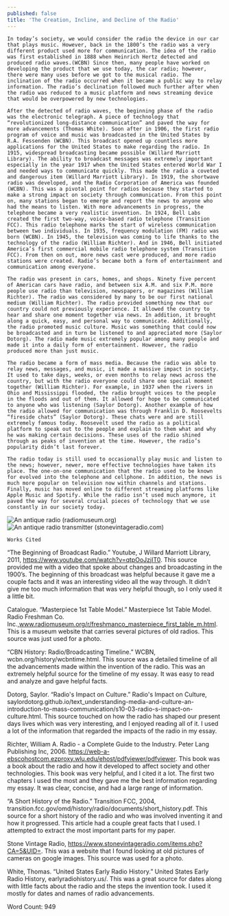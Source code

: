 ```yaml
---
published: false
title: 'The Creation, Incline, and Decline of the Radio'
---
```

	In today’s society, we would consider the radio the device in our car that plays music. However, back in the 1800’s the radio was a very different product used more for communication. The idea of the radio was first established in 1888 when Heinrich Hertz detected and produced radio waves.(WCBN) Since then, many people have worked on developing the product that we use today, the car radio; however, there were many uses before we got to the musical radio. The inclination of the radio occurred when it became a public way to relay information. The radio’s declination followed much further after when the radio was reduced to a music platform and news streaming device that would be overpowered by new technologies. 

	After the detected of radio waves, the beginning phase of the radio was the electronic telegraph. A piece of technology that “revolutionized long-distance communication” and paved the way for more advancements (Thomas White). Soon after in 1906, the first radio program of voice and music was broadcasted in the United States by R.A. Fessenden (WCBN). This broadcast opened up countless more applications for the United States to make regarding the radio. In 1915, widespread broadcasting became possible (Willard Marriott Library). The ability to broadcast messages was extremely important especially in the year 1917 when the United States entered World War I and needed ways to communicate quickly. This made the radio a coveted and dangerous item (Willard Marriott Library). In 1919, the shortwave radio was developed, and the Radio Corporation of America was founded (WCBN). This was a pivotal point for radios because they started to make a strong impact on society through communication. From this point on, many stations began to emerge and report the news to anyone who had the means to listen. With more advancements in progress, the telephone became a very realistic invention. In 1924, Bell Labs created the first two-way, voice-based radio telephone (Transition FCC). This radio telephone marks the start of wireless communication between two individuals. In 1935, frequency modulation (FM) radio was born (WCBN). In 1945, the television was coming to life thanks to the technology of the radio (William Richter). And in 1946, Bell initiated America’s first commercial mobile radio telephone system (Transition FCC). From then on out, more news cast were produced, and more radio stations were created. Radio’s became both a form of entertainment and communication among everyone. 

	The radio was present in cars, homes, and shops. Ninety five percent of American cars have radio, and between six A.M. and six P.M. more people use radio than television, newspapers, or magazines (William Richter). The radio was considered by many to be our first national medium (William Richter). The radio provided something new that our country could not previously experience. It allowed the country to hear and share one moment together via news. In addition, it brought along a quick, easy, and personal way to communicate. Additionally, the radio promoted music culture. Music was something that could now be broadcasted and in turn be listened to and appreciated more (Saylor Dotorg). The radio made music extremely popular among many people and made it into a daily form of entertainment. However, the radio produced more than just music. 

	The radio became a form of mass media. Because the radio was able to relay news, messages, and music, it made a massive impact in society. It used to take days, weeks, or even months to relay news across the country, but with the radio everyone could share one special moment together (William Richter). For example, in 1937 when the rivers in Ohio and Mississippi flooded, the radio brought voices to the people in the floods and out of them. It allowed for hope to be communicated to anyone who was listening (Saylor Dotorg). Another example of how the radio allowed for communication was through Franklin D. Roosevelts “fireside chats” (Saylor Dotorg). These chats were and are still extremely famous today. Roosevelt used the radio as a political platform to speak out to the people and explain to them what and why he was making certain decisions. These uses of the radio shined through as peaks of invention at the time. However, the radio’s popularity didn’t last forever. 

	The radio today is still used to occasionally play music and listen to the news; however, newer, more effective technologies have taken its place. The one-on-one communication that the radio used to be known for evolved into the telephone and cellphone. In addition, the news is much more popular on television now within channels and stations. Finally, music has moved online to different streaming platforms like Apple Music and Spotify. While the radio isn’t used much anymore, it paved the way for several crucial pieces of technology that we use constantly in our society today.  

![An antique radio (radiomuseum.org)]({{site.baseurl}}/assets/images/Screen%20Shot%202020-05-08%20at%203.59.42%20PM.png)
![An antique radio transmitter (stonevintageradio.com)]({{site.baseurl}}/assets/images/Screen%20Shot%202020-05-08%20at%204.00.49%20PM.png)


	Works Cited

“The Beginning of Broadcast Radio.” Youtube, J Willard Marriott Library, 2011, 
	https://www.youtube.com/watch?v=qtpOoJzjIT0.
This source provided me with a video that spoke about changes and broadcasting in the 1900’s. The beginning of this broadcast was helpful because it gave me a couple facts and it was an interesting video all the way through. It didn’t give me too much information that was very helpful though, so I only used it a little bit. 

Catalogue. “Masterpiece 1st Table Model.” Masterpiece 1st Table Model. Radio Freshman Co. Inc.,www.radiomuseum.org/r/freshmanco_masterpiece_first_table_m.html.
This is a museum website that carries several pictures of old radios. This source was just used for a photo. 

“CBN History: Radio/Broadcasting Timeline.” WCBN, wcbn.org/history/wcbntime.html.
This source was a detailed timeline of all the advancements made within the invention of the radio. This was an extremely helpful source for the timeline of my essay. It was easy to read and analyze and gave helpful facts. 

Dotorg, Saylor. “Radio's Impact on Culture.” Radio's Impact on Culture, saylordotorg.github.io/text_understanding-media-and-culture-an-introduction-to-mass-communication/s10-03-radio-s-impact-on-culture.html.
This source touched on how the radio has shaped our present days lives which was very interesting, and I enjoyed reading all of it. I used a lot of the information that regarded the impacts of the radio in my essay. 

Richter, William A. Radio - a Complete Guide to the Industry. Peter Lang Publishing Inc, 2006.
https://web-a-ebscohostcom.ezproxy.wlu.edu/ehost/pdfviewer/pdfviewer.
This book was a book about the radio and how it developed to affect society and other technologies. This book was very helpful, and I cited it a lot. The first two chapters I used the most and they gave me the best information regarding my essay. It was clear, concise, and had a large range of information. 

“A Short History of the Radio.” Transition FCC, 2004, transition.fcc.gov/omd/history/radio/documents/short_history.pdf.
This source for a short history of the radio and who was involved inventing it and how it progressed. This article had a couple great facts that I used. I attempted to extract the most important parts for my paper. 

Stone Vintage Radio, https://www.stonevintageradio.com/items.php?CA=5&UID=. 
This was a website that I found looking at old pictures of cameras on google images. This source was used for a photo. 

White, Thomas. “United States Early Radio History.” United States Early Radio History, earlyradiohistory.us/.
This was a great source for dates along with little facts about the radio and the steps the invention took. I used it mostly for dates and names of radio advancements.  


Word Count: 949


